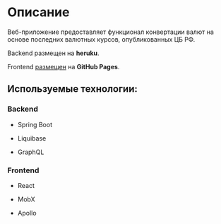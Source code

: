 # Описание

Веб-приложение предоставляет функционал конвертации валют на основе последних валютных курсов, опубликованных ЦБ РФ.

Backend размещен на **heruku**.

Frontend [размещен](https://ignal1.github.io/converter_with_graphql) на **GitHub Pages**.

## Используемые технологии:

### Backend

- Spring Boot

- Liquibase

- GraphQL

### Frontend

- React

- MobX

- Apollo